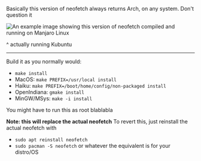 Basically this version of neofetch always returns Arch, on any system.
Don't question it

![An example image showing this version of neofetch compiled and running on Manjaro Linux](https://user-images.githubusercontent.com/49426949/120924572-af384900-c6d4-11eb-81fb-bde122157acb.png)

^ actually running Kubuntu

* * *

Build it as you normally would:
- `make install`
- MacOS: `make PREFIX=/usr/local install`
- Haiku: `make PREFIX=/boot/home/config/non-packaged install`
- OpenIndiana: `gmake install`
- MinGW/MSys: `make -i install`

You might have to run this as root blablabla

**Note: this __will__ replace the actual neofetch**
To revert this, just reinstall the actual neofetch with
- `sudo apt reinstall neofetch`
- `sudo pacman -S neofetch`
or whatever the equivalent is for your distro/OS
